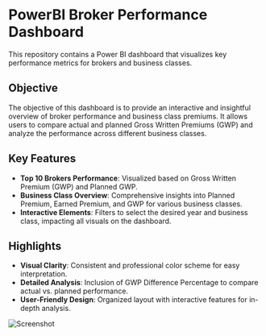 # PowerBI Broker Performance Dashboard

This repository contains a Power BI dashboard that visualizes key performance metrics for brokers and business classes.

## Objective

The objective of this dashboard is to provide an interactive and insightful overview of broker performance and business class premiums. It allows users to compare actual and planned Gross Written Premiums (GWP) and analyze the performance across different business classes.

## Key Features

- **Top 10 Brokers Performance**: Visualized based on Gross Written Premium (GWP) and Planned GWP.
- **Business Class Overview**: Comprehensive insights into Planned Premium, Earned Premium, and GWP for various business classes.
- **Interactive Elements**: Filters to select the desired year and business class, impacting all visuals on the dashboard.

## Highlights

- **Visual Clarity**: Consistent and professional color scheme for easy interpretation.
- **Detailed Analysis**: Inclusion of GWP Difference Percentage to compare actual vs. planned performance.
- **User-Friendly Design**: Organized layout with interactive features for in-depth analysis.

![Screenshot](https://github.com/rik511/Broker-Performance-Dashboard/assets/132072345/8cdc3e42-b87c-48da-baaa-6fcaabdb107b)
